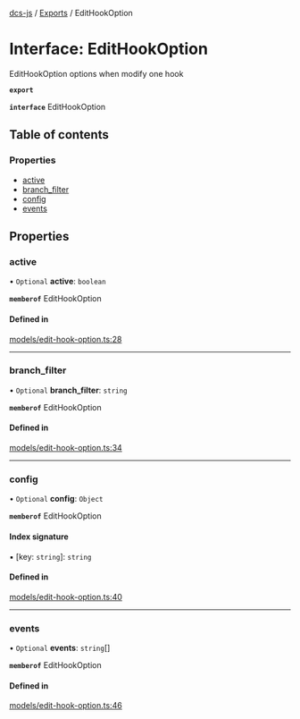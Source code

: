 [dcs-js](../README.md) / [Exports](../modules.md) / EditHookOption

# Interface: EditHookOption

EditHookOption options when modify one hook

**`export`**

**`interface`** EditHookOption

## Table of contents

### Properties

- [active](EditHookOption.md#active)
- [branch\_filter](EditHookOption.md#branch_filter)
- [config](EditHookOption.md#config)
- [events](EditHookOption.md#events)

## Properties

### <a id="active" name="active"></a> active

• `Optional` **active**: `boolean`

**`memberof`** EditHookOption

#### Defined in

[models/edit-hook-option.ts:28](https://github.com/unfoldingWord/dcs-js/blob/42a7ab5/models/edit-hook-option.ts#L28)

___

### <a id="branch_filter" name="branch_filter"></a> branch\_filter

• `Optional` **branch\_filter**: `string`

**`memberof`** EditHookOption

#### Defined in

[models/edit-hook-option.ts:34](https://github.com/unfoldingWord/dcs-js/blob/42a7ab5/models/edit-hook-option.ts#L34)

___

### <a id="config" name="config"></a> config

• `Optional` **config**: `Object`

**`memberof`** EditHookOption

#### Index signature

▪ [key: `string`]: `string`

#### Defined in

[models/edit-hook-option.ts:40](https://github.com/unfoldingWord/dcs-js/blob/42a7ab5/models/edit-hook-option.ts#L40)

___

### <a id="events" name="events"></a> events

• `Optional` **events**: `string`[]

**`memberof`** EditHookOption

#### Defined in

[models/edit-hook-option.ts:46](https://github.com/unfoldingWord/dcs-js/blob/42a7ab5/models/edit-hook-option.ts#L46)
